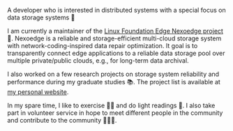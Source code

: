 A developer who is interested in distributed systems with a special focus on data storage systems :wrench:

I am currently a maintainer of the [Linux Foundation Edge Nexoedge project][lf_edge_nexoedge_project_space] :star2:. 
Nexoedge is a reliable and storage-efficient multi-cloud storage system with network-coding-inspired data repair optimization. It goal is to transparently connect edge applications to a reliable data storage pool over multiple private/public clouds, e.g., for long-term data archival.

I also worked on a few research projects on storage system reliability and performance during my graduate studies :books:. The project list is available at [my personal website][my_website].

In my spare time, I like to exercise :running_woman: and do light readings :book:. I also take part in volunteer service in hope to meet different people in the community and contribute to the community :people_holding_hands:.

[lf_edge_nexoedge_project_space]: https://wiki.lfedge.org/display/NEX/
[my_website]: https://helenchw.github.io

<!--
**helenchw/helenchw** is a ✨ _special_ ✨ repository because its `README.md` (this file) appears on your GitHub profile.

Here are some ideas to get you started:

- 🔭 I’m currently working on ...
- 🌱 I’m currently learning ...
- 👯 I’m looking to collaborate on ...
- 🤔 I’m looking for help with ...
- 💬 Ask me about ...
- 📫 How to reach me: ...
- 😄 Pronouns: ...
- ⚡ Fun fact: ...
-->
